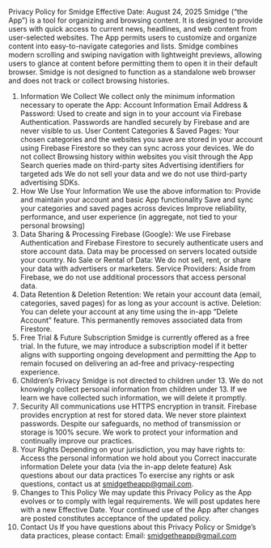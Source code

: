 Privacy Policy for Smidge
Effective Date: August 24, 2025
Smidge (“the App”) is a tool for organizing and browsing content. It is designed to provide users with quick access to current news, headlines, and web content from user-selected websites. The App permits users to customize and organize content into easy-to-navigate categories and lists. Smidge combines modern scrolling and swiping navigation with lightweight previews, allowing users to glance at content before permitting them to open it in their default browser. Smidge is not designed to function as a standalone web browser and does not track or collect browsing histories.
1. Information We Collect
We collect only the minimum information necessary to operate the App:
Account Information
Email Address & Password: Used to create and sign in to your account via Firebase Authentication. Passwords are handled securely by Firebase and are never visible to us.
User Content
Categories & Saved Pages: Your chosen categories and the websites you save are stored in your account using Firebase Firestore so they can sync across your devices.
We do not collect
Browsing history within websites you visit through the App
Search queries made on third-party sites
Advertising identifiers for targeted ads
We do not sell your data and we do not use third-party advertising SDKs.
2. How We Use Your Information
We use the above information to:
Provide and maintain your account and basic App functionality
Save and sync your categories and saved pages across devices
Improve reliability, performance, and user experience (in aggregate, not tied to your personal browsing)
3. Data Sharing & Processing
Firebase (Google): We use Firebase Authentication and Firebase Firestore to securely authenticate users and store account data. Data may be processed on servers located outside your country.
No Sale or Rental of Data: We do not sell, rent, or share your data with advertisers or marketers.
Service Providers: Aside from Firebase, we do not use additional processors that access personal data.
4. Data Retention & Deletion
Retention: We retain your account data (email, categories, saved pages) for as long as your account is active.
Deletion: You can delete your account at any time using the in-app “Delete Account” feature. This permanently removes associated data from Firestore.
5. Free Trial & Future Subscription
Smidge is currently offered as a free trial. In the future, we may introduce a subscription model if it better aligns with supporting ongoing development and permitting the App to remain focused on delivering an ad-free and privacy-respecting experience.
6. Children’s Privacy
Smidge is not directed to children under 13. We do not knowingly collect personal information from children under 13. If we learn we have collected such information, we will delete it promptly.
7. Security
All communications use HTTPS encryption in transit.
Firebase provides encryption at rest for stored data.
We never store plaintext passwords.
Despite our safeguards, no method of transmission or storage is 100% secure. We work to protect your information and continually improve our practices.
8. Your Rights
Depending on your jurisdiction, you may have rights to:
Access the personal information we hold about you
Correct inaccurate information
Delete your data (via the in-app delete feature)
Ask questions about our data practices
To exercise any rights or ask questions, contact us at smidgetheapp@gmail.com.
9. Changes to This Policy
We may update this Privacy Policy as the App evolves or to comply with legal requirements. We will post updates here with a new Effective Date. Your continued use of the App after changes are posted constitutes acceptance of the updated policy.
10. Contact Us
If you have questions about this Privacy Policy or Smidge’s data practices, please contact:
Email: smidgetheapp@gmail.com

